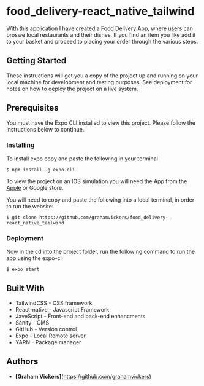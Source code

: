 # food_delivery-react_native_tailwind

With this application I have created a Food Delivery App, where users can broswe local restaurants and their dishes. If you find an item you like add it to your basket and proceed to placing your order through the various steps. 


## Getting Started

These instructions will get you a copy of the project up and running on your local machine for development and testing purposes. See deployment for notes on how to deploy the project on a live system.

## Prerequisites

You must have the Expo CLI installed to view this project. Please follow the instructions below to continue.

### Installing

To install expo copy and paste the following in your terminal

```
$ npm install -g expo-cli
```
To view the project on an IOS simulation you will need the App from the [Apple](https://apps.apple.com/us/app/xcode/id497799835?mt=12) or Google store. 


You will need to copy and paste the following into a local terminal, in order to run the website:

```
$ git clone https://github.com/grahamvickers/food_delivery-react_native_tailwind
```

### Deployment 

Now in the cd into the project folder, run the following command to run the app using the expo-cli
```
$ expo start
```


## Built With

* TailwindCSS - CSS framework
* React-native - Javascript Framework
* JaveScript - Front-end and back-end enhancments
* Sanity - CMS
* GitHub - Version control
* Expo - Local Remote server
* YARN - Package manager

## Authors

* **[Graham Vickers]**(https://github.com/grahamvickers)




